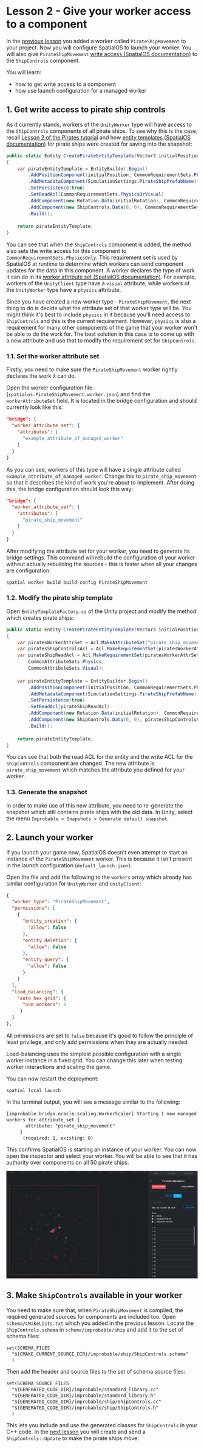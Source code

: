 # Lesson 2 - Give your worker access to a component

In the [previous lesson](../../tutorials/cpp-worker-tutorial/add-cpp-worker.md) you added a worker called `PirateShipMovement` to your project. Now you
will configure SpatialOS to launch your worker. You will also give
`PirateShipMovement` [write access (SpatialOS documentation)](https://docs.improbable.io/reference/12.2/shared/glossary#read-and-write-access-authority) to the `ShipControls`
component.

You will learn:

- how to get write access to a component
- how use launch configuration for a managed worker

## 1. Get write access to pirate ship controls

As it currently stands, workers of the `UnityWorker` type will have access to
the `ShipControls` components of all pirate ships. To see why this is the case,
recall [Lesson 2 of the Pirates tutorial](../../tutorials/pirates/lesson2.md) and how
[entity templates (SpatialOS documentation)](https://docs.improbable.io/reference/12.2/shared/glossary#entity-template) for
pirate ships were created for saving into the snapshot:

```csharp
public static Entity CreatePirateEntityTemplate(Vector3 initialPosition, uint initialRotation)
{
    var pirateEntityTemplate = EntityBuilder.Begin()
        .AddPositionComponent(initialPosition, CommonRequirementSets.PhysicsOnly)
        .AddMetadataComponent(SimulationSettings.PirateShipPrefabName)
        .SetPersistence(true)
        .SetReadAcl(CommonRequirementSets.PhysicsOrVisual)
        .AddComponent(new Rotation.Data(initialRotation), CommonRequirementSets.PhysicsOnly)
        .AddComponent(new ShipControls.Data(0, 0), CommonRequirementSets.PhysicsOnly)
        .Build();

    return pirateEntityTemplate;
}
```

You can see that when the `ShipControls` component is added, the method also sets
the write access for this component to `CommonRequirementSets.PhysicsOnly`. This
requirement set is used by SpatialOS at runtime to determine which workers can
send component updates for the data in this component. A worker declares the
type of work it can do in its [worker attribute set (SpatialOS documentation)](https://docs.improbable.io/reference/12.2/shared/glossary#worker-attribute).
For example, workers of the `UnityClient` type have a `visual` attribute, while
workers of the `UnityWorker` type have a `physics` attribute.

Since you have created a new worker type - `PirateShipMovement`, the next thing
to do is decide what the attribute set of that worker type will be. You might
think it's best to include `physics` in it because you'll need access to `ShipControls`
and this is the current requirement. However, `physics` is also a requirement for
many other components of the game that your worker won't be able to do the work for.
The best solution in this case is to come up with a new attribute and use that to
modify the requirement set for `ShipControls`.

### 1.1. Set the worker attribute set

Firstly, you need to make sure the `PirateShipMovement` worker rightly declares the work it can do.

Open the worker configuration file (`spatialos.PirateShipMovement.worker.json`) and
find the `workerAttributeSet` field. It is located in the bridge configuration
and should currently look like this:

```json
"bridge": {
  "worker_attribute_set": {
    "attributes": [
      "example_attribute_of_managed_worker"
    ]
  }
}
```

As you can see, workers of this type will have a single attribute called
`example_attribute_of_managed_worker`. Change this to `pirate_ship_movement` so that
it describes the kind of work you're about to implement. After doing this, the bridge
configuration should look this way:

```json
"bridge": {
  "worker_attribute_set": {
    "attributes": [
      "pirate_ship_movement"
    ]
  }
}
```

After modifying the attribute set for your worker, you need to generate its
bridge settings. This command will rebuild the configuration of your worker
without actually rebuilding the sources - this is faster when all your changes
are configuration:

```sh
spatial worker build build-config PirateShipMovement
```

### 1.2. Modify the pirate ship template

Open `EntityTemplateFactory.cs` of the Unity project and modify the method which creates pirate ships:

```csharp
public static Entity CreatePirateEntityTemplate(Vector3 initialPosition, uint initialRotation)
{
    var piratesWorkerAttrSet = Acl.MakeAttributeSet("pirate_ship_movement");
    var piratesShipControlsAcl = Acl.MakeRequirementSet(piratesWorkerAttrSet);
    var pirateShipReadAcl = Acl.MakeRequirementSet(piratesWorkerAttrSet,
        CommonAttributeSets.Physics,
        CommonAttributeSets.Visual);

    var pirateEntityTemplate = EntityBuilder.Begin()
        .AddPositionComponent(initialPosition, CommonRequirementSets.PhysicsOnly)
        .AddMetadataComponent(SimulationSettings.PirateShipPrefabName)
        .SetPersistence(true)
        .SetReadAcl(pirateShipReadAcl)
        .AddComponent(new Rotation.Data(initialRotation), CommonRequirementSets.PhysicsOnly)
        .AddComponent(new ShipControls.Data(0, 0), piratesShipControlsAcl)
        .Build();

    return pirateEntityTemplate;
}
```

You can see that both the read ACL for the entity and the write ACL for the
`ShipControls` component are changed. The new attribute is
`pirate_ship_movement` which matches the attribute you defined for your worker.

### 1.3. Generate the snapshot

In order to make use of this new attribute, you need to re-generate the
snapshot which still contains pirate ships with the old data. In Unity, select
the menu `Improbable > Snapshots > Generate default snapshot`.

## 2. Launch your worker

If you launch your game now, SpatialOS doesn't even attempt to start an instance of the
`PirateShipMovement` worker. This is because it isn't present in the launch configuration
(`default_launch.json`).

Open the file and add the following to the `workers` array which already has similar
configuration for `UnityWorker` and `UnityClient`:

```json
{
  "worker_type": "PirateShipMovement",
  "permissions": [
    {
      "entity_creation": {
        "allow": false
      },
      "entity_deletion": {
        "allow": false
      },
      "entity_query": {
        "allow": false
      }
    }
  ],
  "load_balancing": {
    "auto_hex_grid": {
      "num_workers": 1
     }
  }
},
```

All permissions are set to `false` because it's good to follow the principle of
least privilege, and only add permissions when they are actually needed.

Load-balancing uses the simplest possible configuration with a single worker
instance in a fixed grid. You can change this later when testing worker
interactions and scaling the game.

You can now restart the deployment:

```
spatial local launch
```

In the terminal output, you will see a message similar to the following:

```
[improbable.bridge.oracle.scaling.WorkerScaler] Starting 1 new managed workers for attribute_set {
       attribute: "pirate_ship_movement"
     }
      (required: 1, existing: 0)
```

This confirms SpatialOS is starting an instance of your worker. You can now open
the inspector and select your worker. You will be able to see that it has authority
over components on all 50 pirate ships.

![Worker in inspector](../../assets/cpp-worker-tutorial/worker-in-inspector.png)

## 3. Make `ShipControls` available in your worker

You need to make sure that, when `PirateShipMovement` is compiled, the required
generated sources for components are included too. Open `schema/CMakeLists.txt`
which you added in the previous lesson. Locate the `ShipControls.schema` in
`schema/improbable/ship` and add it to the set of schema files:

```
set(SCHEMA_FILES
  "${CMAKE_CURRENT_SOURCE_DIR}/improbable/ship/ShipControls.schema"
  )
```

Then add the header and source files to the set of schema source files:

```
set(SCHEMA_SOURCE_FILES
  "${GENERATED_CODE_DIR}/improbable/standard_library.cc"
  "${GENERATED_CODE_DIR}/improbable/standard_library.h"
  "${GENERATED_CODE_DIR}/improbable/ship/ShipControls.cc"
  "${GENERATED_CODE_DIR}/improbable/ship/ShipControls.h"
  )
```

This lets you include and use the generated classes for `ShipControls` in your
C++ code. In the [next lesson](../../tutorials/cpp-worker-tutorial/move-pirate-ships.md)
you will create and send a `ShipControls::Update` to make the
pirate ships move.

